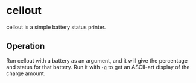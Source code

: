 # cellout

cellout is a simple battery status printer.

## Operation

Run cellout with a battery as an argument, and it will give the percentage and status for that battery. Run it with `-g` to get an ASCII-art display of the charge amount.
